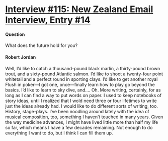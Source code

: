 # [Interview #115: New Zealand Email Interview, Entry #14](https://www.theoryland.com/intvmain.php?i=115#14)

#### Question

What does the future hold for you?

#### Robert Jordan

Well, I’d like to catch a thousand-pound black marlin, a thirty-pound brown trout, and a sixty-pound Atlantic salmon. I’d like to shoot a twenty-four point whitetail and a perfect round in sporting clays. I’d like to get another royal Flush in poker—I got one, once—finally learn how to play go beyond the basics. I’d like to learn to sky dive, and.... Oh. More writing, certainly, for as long as I can find a way to put words on paper. I used to keep notebooks of story ideas, until I realized that I wold need three or four lifetimes to write just the ideas already had. I would like to do different sorts of writing, too. History, stage-plays. I’ve been noodling around lately with the idea of musical composition, too, something I haven’t touched in many years. Given the way medicine advances, I might have lived little more than half my life so far, which means I have a few decades remaining. Not enough to do everything I want to do, but I think I can fill them up.

